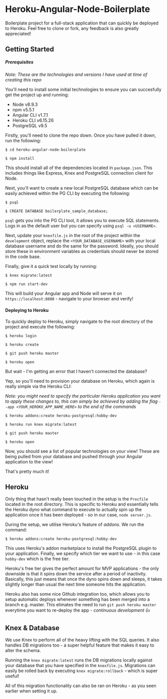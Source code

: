 # Heroku-Angular-Node-Boilerplate

Boilerplate project for a full-stack application that can quickly be deployed to Heroku. Feel free to clone or fork, any feedback is also greatly appreciated!

## Getting Started

##### Prerequisites

*Note: These are the technologies and versions I have used at time of creating this repo*

You'll need to install some initial technologies to ensure you can succesfully get the project up and running:

- Node v8.9.3
- npm v5.5.1
- Angular CLI v1.7.1
- Heroku CLI v6.15.26
- PostgreSQL v9.5

Firstly, you'll need to clone the repo down. Once you have pulled it down, run the following:

```
$ cd heroku-angular-node-boilerplate

$ npm install
```

This should install all of the dependencies located in `package.json`. This includes things like Express, Knex and PostgreSQL connection client for Node.

Next, you'll want to create a new local PostgreSQL database which can be easily achieved within the PG CLI by executing the following:

```
$ psql

$ CREATE DATABASE boilerplate_sample_database;
```

`psql` gets you into the PG CLI tool, it allows you to execute SQL statements. Logs in as the default user but you can specify using `psql -u <USERNAME>`.

Next, update your `knexfile.js` in the root of the project within the `development` object, replace the `<YOUR_DATABASE_USERNAME>` with your local database username and do the same for the password. Ideally, you should store these in environment variables as credentials should never be stored in the code base.

Finally, give it a quick test locally by running:

```
$ knex migrate:latest

$ npm run start-dev
```

This will build your Angular app and Node will serve it on `https://localhost:8080` - navigate to your browser and verify!

#### Deploying to Heroku

To quickly deploy to Heroku, simply navigate to the root directory of the project and execute the following:

```
$ heroku login

$ heroku create

$ git push heroku master

$ heroku open
```

But wait - I'm getting an error that I haven't connected the database?

Yep, so you'll need to provision your database on Heroku, which again is really simple via the Heroku CLI:

*Note: you might need to specify the particular Heroku application you want to apply these changes to, this can simply be achieved by adding the flag `--app <YOUR_HEROKU_APP_NAME_HERE>` to the end of the commands*

```
$ heroku addons:create heroku-postgresql:hobby-dev

$ heroku run knex migrate:latest

$ git push heroku master

$ heroku open
```

Now, you should see a list of popular technologies on your view! These are being pulled from your database and pushed through your Angular application to the view!

That's pretty much it!

## Heroku

Only thing that hasn't really been touched in the setup is the `Procfile` located in the root directory. This is specific to Heroku and essentially tells the Heroku dyno what command to execute to actually spin up the application once it has been deployed - so in our case, `node server.js`.

During the setup, we utilise Heroku's feature of _addons_. We run the command:

```
$ heroku addons:create heroku-postgresql:hobby-dev
```

This uses Heroku's addon marketplace to install the PostgreSQL plugin to your application. Finally, we specify which tier we want to use - in this case `hobby-dev` which is the free tier.

Heroku's free tier gives the perfect amount for MVP applications - the only downside is that it spins down the service after a period of inactivity. Basically, this just means that once the dyno spins down and sleeps, it takes slightly longer than usual the next time someone hits the application.

Heroku also has some nice Github integration too, which allows you to setup automatic deploys whenever something has been merged into a branch e.g. master. This elimates the need to run `git push heroku master` everytime you want to re-deploy the app - _continuous development_ 👍

## Knex & Database

We use Knex to perform all of the heavy lifting with the SQL queries. It also handles DB migrations too - a super helpful feature that makes it easy to alter the schema.

Running the `knex migrate:latest` runs the DB migrations locally against your database that you have specified in the `knexfile.js`. Migrations can easily be rolled back by executing `knex migrate:rollback` - which is super useful!

All of this migration functionality can also be ran on Heroku - as you seen earlier when setting it up.
